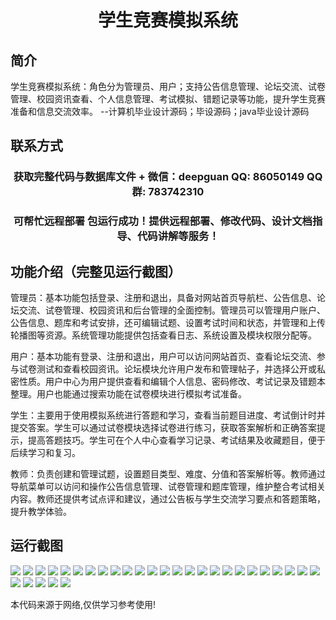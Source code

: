 <p><h1 align="center">学生竞赛模拟系统</h1></p>

## 简介
学生竞赛模拟系统：角色分为管理员、用户；支持公告信息管理、论坛交流、试卷管理、校园资讯查看、个人信息管理、考试模拟、错题记录等功能，提升学生竞赛准备和信息交流效率。    --计算机毕业设计源码；毕设源码；java毕业设计源码


## 联系方式
<p><h3 align="center">获取完整代码与数据库文件 + 微信：deepguan QQ: 86050149 QQ群: 783742310</h3></p>
<p><h3 align="center">可帮忙远程部署 包运行成功！提供远程部署、修改代码、设计文档指导、代码讲解等服务！</h3></p>

## 功能介绍（完整见运行截图）
管理员：基本功能包括登录、注册和退出，具备对网站首页导航栏、公告信息、论坛交流、试卷管理、校园资讯和后台管理的全面控制。管理员可以管理用户账户、公告信息、题库和考试安排，还可编辑试题、设置考试时间和状态，并管理和上传轮播图等资源。系统管理功能提供包括查看日志、系统设置及模块权限分配等。

用户：基本功能有登录、注册和退出，用户可以访问网站首页、查看论坛交流、参与试卷测试和查看校园资讯。论坛模块允许用户发布和管理帖子，并选择公开或私密性质。用户中心为用户提供查看和编辑个人信息、密码修改、考试记录及错题本整理。用户也能通过搜索功能在试卷模块进行模拟考试准备。

学生：主要用于使用模拟系统进行答题和学习，查看当前题目进度、考试倒计时并提交答案。学生可以通过试卷模块选择试卷进行练习，获取答案解析和正确答案提示，提高答题技巧。学生可在个人中心查看学习记录、考试结果及收藏题目，便于后续学习和复习。

教师：负责创建和管理试题，设置题目类型、难度、分值和答案解析等。教师通过导航菜单可以访问和操作公告信息管理、试卷管理和题库管理，维护整合考试相关内容。教师还提供考试点评和建议，通过公告板与学生交流学习要点和答题策略，提升教学体验。


## 运行截图
![](https://bs-1329754181.cos.ap-shanghai.myqcloud.com/ssm/StudentCompetitionSimulationSystem/img/001.jpg)
![](https://bs-1329754181.cos.ap-shanghai.myqcloud.com/ssm/StudentCompetitionSimulationSystem/img/002.jpg)
![](https://bs-1329754181.cos.ap-shanghai.myqcloud.com/ssm/StudentCompetitionSimulationSystem/img/003.jpg)
![](https://bs-1329754181.cos.ap-shanghai.myqcloud.com/ssm/StudentCompetitionSimulationSystem/img/004.jpg)
![](https://bs-1329754181.cos.ap-shanghai.myqcloud.com/ssm/StudentCompetitionSimulationSystem/img/005.jpg)
![](https://bs-1329754181.cos.ap-shanghai.myqcloud.com/ssm/StudentCompetitionSimulationSystem/img/006.jpg)
![](https://bs-1329754181.cos.ap-shanghai.myqcloud.com/ssm/StudentCompetitionSimulationSystem/img/007.jpg)
![](https://bs-1329754181.cos.ap-shanghai.myqcloud.com/ssm/StudentCompetitionSimulationSystem/img/008.jpg)
![](https://bs-1329754181.cos.ap-shanghai.myqcloud.com/ssm/StudentCompetitionSimulationSystem/img/009.jpg)
![](https://bs-1329754181.cos.ap-shanghai.myqcloud.com/ssm/StudentCompetitionSimulationSystem/img/010.jpg)
![](https://bs-1329754181.cos.ap-shanghai.myqcloud.com/ssm/StudentCompetitionSimulationSystem/img/011.jpg)
![](https://bs-1329754181.cos.ap-shanghai.myqcloud.com/ssm/StudentCompetitionSimulationSystem/img/012.jpg)
![](https://bs-1329754181.cos.ap-shanghai.myqcloud.com/ssm/StudentCompetitionSimulationSystem/img/013.jpg)
![](https://bs-1329754181.cos.ap-shanghai.myqcloud.com/ssm/StudentCompetitionSimulationSystem/img/014.jpg)
![](https://bs-1329754181.cos.ap-shanghai.myqcloud.com/ssm/StudentCompetitionSimulationSystem/img/015.jpg)
![](https://bs-1329754181.cos.ap-shanghai.myqcloud.com/ssm/StudentCompetitionSimulationSystem/img/016.jpg)
![](https://bs-1329754181.cos.ap-shanghai.myqcloud.com/ssm/StudentCompetitionSimulationSystem/img/017.jpg)
![](https://bs-1329754181.cos.ap-shanghai.myqcloud.com/ssm/StudentCompetitionSimulationSystem/img/018.jpg)
![](https://bs-1329754181.cos.ap-shanghai.myqcloud.com/ssm/StudentCompetitionSimulationSystem/img/019.jpg)
![](https://bs-1329754181.cos.ap-shanghai.myqcloud.com/ssm/StudentCompetitionSimulationSystem/img/020.jpg)
![](https://bs-1329754181.cos.ap-shanghai.myqcloud.com/ssm/StudentCompetitionSimulationSystem/img/021.jpg)
![](https://bs-1329754181.cos.ap-shanghai.myqcloud.com/ssm/StudentCompetitionSimulationSystem/img/022.jpg)
![](https://bs-1329754181.cos.ap-shanghai.myqcloud.com/ssm/StudentCompetitionSimulationSystem/img/023.jpg)
![](https://bs-1329754181.cos.ap-shanghai.myqcloud.com/ssm/StudentCompetitionSimulationSystem/img/024.jpg)
![](https://bs-1329754181.cos.ap-shanghai.myqcloud.com/ssm/StudentCompetitionSimulationSystem/img/025.jpg)
![](https://bs-1329754181.cos.ap-shanghai.myqcloud.com/ssm/StudentCompetitionSimulationSystem/img/026.jpg)
![](https://bs-1329754181.cos.ap-shanghai.myqcloud.com/ssm/StudentCompetitionSimulationSystem/img/027.jpg)
![](https://bs-1329754181.cos.ap-shanghai.myqcloud.com/ssm/StudentCompetitionSimulationSystem/img/028.jpg)
![](https://bs-1329754181.cos.ap-shanghai.myqcloud.com/ssm/StudentCompetitionSimulationSystem/img/029.jpg)
![](https://bs-1329754181.cos.ap-shanghai.myqcloud.com/ssm/StudentCompetitionSimulationSystem/img/030.jpg)

<p>本代码来源于网络,仅供学习参考使用!</p>
